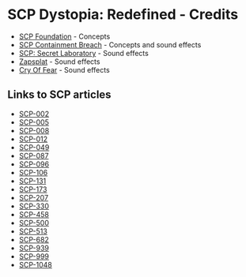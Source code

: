 # SCP Dystopia: Redefined - Credits

- [SCP Foundation](https://scp-wiki.wikidot.com/) - Concepts
- [SCP Containment Breach](https://www.scpcbgame.com/) - Concepts and sound effects
- [SCP: Secret Laboratory](https://www.scpslgame.com/) - Sound effects
- [Zapsplat](https://www.zapsplat.com/) - Sound effects
- [Cry Of Fear](https://store.steampowered.com/app/223710/Cry_of_Fear/) - Sound effects

## Links to SCP articles

- [SCP-002](https://scp-wiki.wikidot.com/scp-002)
- [SCP-005](https://scp-wiki.wikidot.com/scp-005)
- [SCP-008](https://scp-wiki.wikidot.com/scp-008)
- [SCP-012](https://scp-wiki.wikidot.com/scp-012)
- [SCP-049](https://scp-wiki.wikidot.com/scp-049)
- [SCP-087](https://scp-wiki.wikidot.com/scp-087)
- [SCP-096](https://scp-wiki.wikidot.com/scp-096)
- [SCP-106](https://scp-wiki.wikidot.com/scp-106)
- [SCP-131](https://scp-wiki.wikidot.com/scp-131)
- [SCP-173](https://scp-wiki.wikidot.com/scp-173)
- [SCP-207](https://scp-wiki.wikidot.com/scp-207)
- [SCP-330](https://scp-wiki.wikidot.com/scp-338)
- [SCP-458](https://scp-wiki.wikidot.com/scp-458)
- [SCP-500](https://scp-wiki.wikidot.com/scp-500)
- [SCP-513](https://scp-wiki.wikidot.com/scp-513)
- [SCP-682](https://scp-wiki.wikidot.com/scp-682)
- [SCP-939](https://scp-wiki.wikidot.com/scp-939)
- [SCP-999](https://scp-wiki.wikidot.com/scp-999)
- [SCP-1048](https://scp-wiki.wikidot.com/scp-1048)
